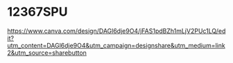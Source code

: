 # 12367SPU
https://www.canva.com/design/DAGl6dje9O4/jFAS1pdBZh1mLjV2PUc1LQ/edit?utm_content=DAGl6dje9O4&utm_campaign=designshare&utm_medium=link2&utm_source=sharebutton
